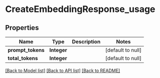 # CreateEmbeddingResponse_usage
## Properties

| Name | Type | Description | Notes |
|------------ | ------------- | ------------- | -------------|
| **prompt\_tokens** | **Integer** |  | [default to null] |
| **total\_tokens** | **Integer** |  | [default to null] |

[[Back to Model list]](../README.md#documentation-for-models) [[Back to API list]](../README.md#documentation-for-api-endpoints) [[Back to README]](../README.md)

